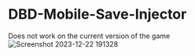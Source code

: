 # DBD-Mobile-Save-Injector
Does not work on the current version of the game
![Screenshot 2023-12-22 191328](https://github.com/CO0K1EX/DBD-Mobile-Save-Injector/assets/74844338/a24ec396-5ddf-4054-b817-051cef8b8ed2)
